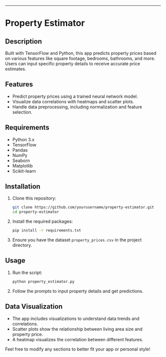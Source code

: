---

# Property Estimator

## Description
Built with TensorFlow and Python, this app predicts property prices based on various features like square footage, bedrooms, bathrooms, and more. Users can input specific property details to receive accurate price estimates.

## Features
- Predict property prices using a trained neural network model.
- Visualize data correlations with heatmaps and scatter plots.
- Handle data preprocessing, including normalization and feature selection.

## Requirements
- Python 3.x
- TensorFlow
- Pandas
- NumPy
- Seaborn
- Matplotlib
- Scikit-learn

## Installation
1. Clone this repository:
   ```bash
   git clone https://github.com/yourusername/property-estimator.git
   cd property-estimator
   ```

2. Install the required packages:
   ```bash
   pip install -r requirements.txt
   ```

3. Ensure you have the dataset `property_prices.csv` in the project directory.

## Usage
1. Run the script:
   ```bash
   python property_estimator.py
   ```

2. Follow the prompts to input property details and get predictions.

## Data Visualization
- The app includes visualizations to understand data trends and correlations.
- Scatter plots show the relationship between living area size and property price.
- A heatmap visualizes the correlation between different features.


Feel free to modify any sections to better fit your app or personal style!
